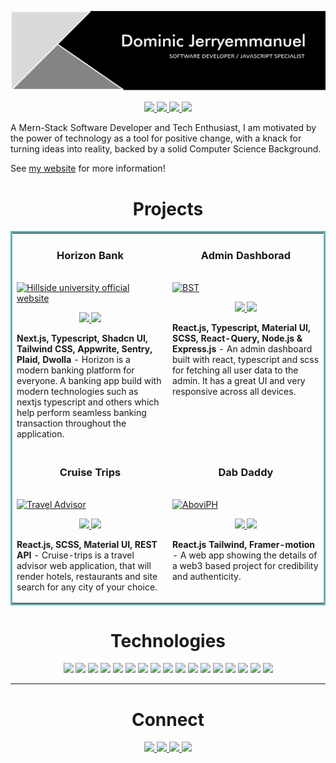 ![banner](assets/profileBg.png)

<p align="center">
  <a href="https://github.com/Jerryemmanuel01" target="_blank">
    <img src="https://img.shields.io/static/v1?label=|&message=WEBSITE&color=23555f&style=plastic&logo=react&logo-color=white"/>
  </a>
  <a href="https://www.linkedin.com/in/dominic-jerryemmanuel" target="_blank">
    <img src="https://img.shields.io/static/v1?label=|&message=LINKED-IN&color=cdf998&style=plastic&logo=linkedin&logo-color=white"/>
  </a>
  <a href="https://x.com/Jerryemmanuel65" target="_blank">
    <img src="https://img.shields.io/static/v1?label=|&message=TWITTER&color=23555f&style=plastic&logo=twitter&logo-color=white"/>
  </a>
  <a href="https://drive.google.com/file/d/1TAkLcuot00QvbXrBDBkwrL3lg8lqUzHl/view?usp=drive_link" target="_blank">
      <img src="https://img.shields.io/static/v1?label=|&message=RESUME&color=23555f&style=plastic&logo=react&logo-color=white"/>
  </a>
</p>

A Mern-Stack Software Developer and Tech Enthusiast, I am motivated by the power of technology as a tool for positive change, with a knack for turning ideas into reality, backed by a solid Computer Science Background.

See [my website](https://github.com/Jerryemmanuel01) for more information!

<h1 align="center">Projects</h1>

<table bordercolor="#66b2b2">
  <tr>
    <td width="50%" valign="top">
      <h3 align="center">Horizon Bank</h3>
        <br />
        <a target="_blank" href="https://horizon-banking-ten.vercel.app/">
            <img src="assets/horizon.gif" width="100%" alt="Hillside university official website"/>
        </a>
        <br />
        <p align="center">
          
  <a href="https://github.com/Jerryemmanuel01/horizon-banking" target="_blank">
    <img src="https://img.shields.io/static/v1?label=|&message=REPO&color=23555f&style=plastic&logo=github&logo-color=white"/>
  </a>  
  <a href="https://horizon-banking-ten.vercel.app/" target="_blank">
    <img src="https://img.shields.io/static/v1?label=|&message=WEBSITE&color=cdf998&style=plastic&logo=wordpress&logo-color=white"/>
  </a>
      </p>
        <p><strong>Next.js, Typescript, Shadcn UI, Tailwind CSS, Appwrite, Sentry, Plaid, Dwolla</strong> - Horizon is a modern banking platform for everyone. A banking app build with modern technologies such as nextjs typescript and others which help perform seamless banking transaction throughout the application. </p>
    </td>
     <td width="50%"  valign="top">
      <h3 align="center">Admin Dashborad</h3>
        <br />
        <a target="_blank" href="https://react-admin-dashboard-client.vercel.app/">
          <img src="assets/dashbord.gif" width="100%" alt="BST"/>
        </a>
        <br />
        <p align="center">
          
  <a href="https://github.com/Jerryemmanuel01/React-Admin-Dashboard" target="_blank">
    <img src="https://img.shields.io/static/v1?label=|&message=REPO&color=23555f&style=plastic&logo=github&logo-color=white"/>
  </a>
  <a href="https://react-admin-dashboard-client.vercel.app/" target="_blank">
    <img src="https://img.shields.io/static/v1?label=|&message=WEBSITE&color=cdf998&style=plastic&logo=wordpress&logo-color=white"/>
  </a>
      </p>
        <p><strong>React.js, Typescript, Material UI, SCSS, React-Query, Node.js & Express.js</strong> - An admin dashboard built with react, typescript and scss for fetching all user data to the admin. It has a great UI and very responsive across all devices. </p>
    </td>
    
  </tr>

  <tr>
    <td width="50%" valign="top">
      <h3 align="center">Cruise Trips</h3>
      <br />
        <a target="_blank" href="https://cruise-trips.vercel.app/">
          <img src="assets/cruiseTrips.gif" width="100%" alt="Travel Advisor"/>
        </a>
      <br />
        <p align="center">
  <a href="https://github.com/Jerryemmanuel01/Cruise-Trips" target="_blank">
    <img src="https://img.shields.io/static/v1?label=|&message=REPO&color=23555f&style=plastic&logo=github&logo-color=white"/>
  </a>
  <a href="https://cruise-trips.vercel.app/" target="_blank">
    <img src="https://img.shields.io/static/v1?label=|&message=WEBSITE&color=cdf998&style=plastic&logo=wordpress&logo-color=white"/>
  </a>
      </p>
        <p><strong>React.js, SCSS, Material UI, REST API</strong> - Cruise-trips is a travel advisor web application, that will render hotels, restaurants and site search for any city of your choice.</p>
    </td>
     <td width="5%" valign="top" >
      <h3 align="center">Dab Daddy</h3>
        <br />
       <a target="_blank" href="https://dab-daddy.vercel.app/">
          <img src="assets/dab-daddy.jpg" width="100%" alt="AboviPH"/>
        </a>
        <br />
        <p align="center">
          
  <a href="https://github.com/Jerryemmanuel01/web3-project" target="_blank">
    <img src="https://img.shields.io/static/v1?label=|&message=REPO&color=23555f&style=plastic&logo=github&logo-color=white"/>
  </a>
  <a href="https://dab-daddy.vercel.app/" target="_blank">
    <img src="https://img.shields.io/static/v1?label=|&message=WEBSITE&color=cdf998&style=plastic&logo=wordpress&logo-color=white"/>
  </a>
      </p>
        <p><strong>React.js Tailwind, Framer-motion</strong> - A web app showing the details of a web3 based project for credibility and authenticity.</p>
    </td>
   
  </tr>
</table>

<h1 align="center">Technologies</h1>

<p align="center">
    <img src="https://img.shields.io/static/v1?label=|&message=HTML5&color=23555f&style=plastic&logo=html5"/>
    <img src="https://img.shields.io/static/v1?label=|&message=CSS3&color=285f65&style=plastic&logo=css3"/>
    <img src="https://img.shields.io/static/v1?label=|&message=BOOTSTRAP&color=316c5e&style=plastic&logo=bootstrap"/>
    <img src="https://img.shields.io/static/v1?label=|&message=TAILWIND-CSS&color=4a935c&style=plastic&logo=tailwindcss"/>
    <img src="https://img.shields.io/static/v1?label=|&message=JAVASCRIPT&color=3c7f5d&style=plastic&logo=javascript"/>
    <img src="https://img.shields.io/static/v1?label=|&message=TYPESCRIPT&color=4a935c&style=plastic&logo=typescript"/>
    <img src="https://img.shields.io/static/v1?label=|&message=REACT.JS&color=4a935c&style=plastic&logo=react"/>
   <img src="https://img.shields.io/static/v1?label=|&message=MATERIAL-UI&color=4a935c&style=plastic&logo=mui"/>
   <img src="https://img.shields.io/static/v1?label=|&message=REACT-NATIVE&color=4a935c&style=plastic&logo=react"/>
    <img src="https://img.shields.io/static/v1?label=|&message=NODE.JS&color=4a935c&style=plastic&logo=node_js"/>
    <img src="https://img.shields.io/static/v1?label=|&message=PHP&color=4a935c&style=plastic&logo=php"/>
   <img src="https://img.shields.io/static/v1?label=|&message=POSTMAN&color=4a935c&style=plastic&logo=postman"/>
    <img src="https://img.shields.io/static/v1?label=|&message=MONGO-DB&color=cdd148&style=plastic&logo=mongodb"/>
   <img src="https://img.shields.io/static/v1?label=|&message=MYSQL&color=cdd148&style=plastic&logo=mysql"/>
    <img src="https://img.shields.io/static/v1?label=|&message=EXPRESS&color=bbb111&style=plastic&logo=express"/>
    <img src="https://img.shields.io/static/v1?label=|&message=GITHUB&color=cbb148&style=plastic&logo=github"/>
    <img src="https://img.shields.io/static/v1?label=|&message=FIREBASE&color=cbb148&style=plastic&logo=firebase"/>
</p>

---

<h1 align="center">Connect</h1>

<p align="center">
  <a href="https://github.com/Jerryemmanuel01" target="_blank">
    <img src="https://img.shields.io/static/v1?label=|&message=WEBSITE&color=23555f&style=plastic&logo=react&logo-color=white"/>
  </a>
  <a href="https://www.linkedin.com/in/dominic-jerryemmanuel" target="_blank">
    <img src="https://img.shields.io/static/v1?label=|&message=LINKED-IN&color=cdf998&style=plastic&logo=linkedin&logo-color=white"/>
  </a>
  <a href="https://x.com/Jerryemmanuel65" target="_blank">
    <img src="https://img.shields.io/static/v1?label=|&message=TWITTER&color=23555f&style=plastic&logo=twitter&logo-color=white"/>
  <a href="https://drive.google.com/file/d/1TAkLcuot00QvbXrBDBkwrL3lg8lqUzHl/view?usp=drive_link" target="_blank" target="_blank">
      <img src="https://img.shields.io/static/v1?label=|&message=RESUME&color=23555f&style=plastic&logo=react&logo-color=white"/>
  </a>
</p>
